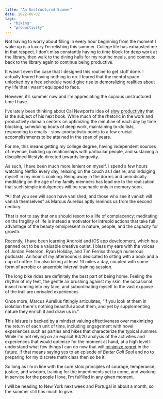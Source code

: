 ```yaml
---
title: "An Unstructured Summer"
date: 2022-06-02
tags: 
  - "biking"
  - "productivity"
---
```


Not having to worry about filling in every hour beginning from the moment I wake up is a luxury I’m relishing this summer. College life has exhausted me in that respect. I don’t miss constantly having to time block for deep work at the library, then walk to the dining halls for my routine meals, and commute back to the library again to continue being productive.

It wasn’t even the case that I designed this routine to get stuff done. I actually feared having nothing to do. I feared that the mental space unlocked by a free schedule would give rise to demoralizing realities about my life that I wasn’t equipped to face.

However, it’s summer now and I’m appreciating the copious unstructured time I have.

I’ve lately been thinking about Cal Newport’s idea of [slow productivity](https://www.newyorker.com/culture/office-space/its-time-to-embrace-slow-productivity) that is the subject of his next book. While much of the rhetoric in the work and productivity domain centers on optimizing the minutiae of each day by time blocking, scheduling bouts of deep work, maintaining to-do lists, responding to emails - slow-productivity points to a few crucial accomplishments to be attained in the span of years.

For me, this means getting my college degree, having independent sources of revenue, building up relationships with particular people, and sustaining a disciplined lifestyle directed towards longevity.

As such, I have been much more lenient on myself. I spend a few hours watching Netflix every day, relaxing on the couch as I desire, and indulging myself in my mom’s cooking. Being away in the dorms and periodically meditating on the age of my family members has lead me to the realization that such simple indulgences will be reachable only in memory soon.

“All that you see will soon have vanished, and those who see it vanish will vanish themselves” as Marcus Aurelius aptly reminds us from the second century.

That is not to say that one should resort to a life of complacency; meditating on the fragility of life is instead a motivator for intrepid actions that take full advantage of the beauty omnipresent in nature, people, and the capacity for growth.

Recently, I have been learning Android and iOS app development, which has panned out to be a valuable creative outlet. I bless my ears with the voices of Jordan Peterson, Ryan Holiday, and Tim Ferriss through numerous podcasts. An hour of my afternoons is dedicated to sitting with a book and a cup of coffee. I’m also biking at least 10 miles a day, coupled with some form of aerobic or anaerobic interval training session.

The long bike rides are definitely the best part of being home. Feeling the rhythm of my feet, the gentle air brushing against my skin, the occasional insect running into my face, and subordinating myself to the vast expanse of the trail are unrivaled experiences.

Once more, Marcus Aurelius fittingly articulates, “If you look at them in isolation there's nothing beautiful about them, and yet by supplementing nature they enrich it and draw us in.”

This leisure is backed by a mindset valuing effectiveness over maximizing the return of each unit of time, including engagement with novel experiences such as parties and hikes that characterize the typical summer. While I’m not relying on an explicit 80/20 analysis of the activities and experiences that would optimize for the moment at hand, at a high level I understand what few things I can do now that will [minimize regret](https://www.youtube.com/watch?v=jwG_qR6XmDQ) in the future. If that means saying yes to an episode of _Better Call Saul_ and no to preparing for my discrete math class then so be it.

So long as I’m in line with the core stoic principles of courage, temperance, justice, and wisdom, training for the impediments yet to come, and working in service for the people I love, I’m fulfilled in any given moment.

I will be heading to New York next week and Portugal in about a month, so the summer still has much to give.
